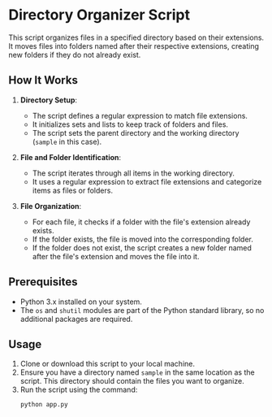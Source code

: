 # Directory Organizer Script

This script organizes files in a specified directory based on their extensions. It moves files into folders named after their respective extensions, creating new folders if they do not already exist.

## How It Works

1. **Directory Setup**: 
   - The script defines a regular expression to match file extensions.
   - It initializes sets and lists to keep track of folders and files.
   - The script sets the parent directory and the working directory (`sample` in this case).

2. **File and Folder Identification**:
   - The script iterates through all items in the working directory.
   - It uses a regular expression to extract file extensions and categorize items as files or folders.

3. **File Organization**:
   - For each file, it checks if a folder with the file's extension already exists.
   - If the folder exists, the file is moved into the corresponding folder.
   - If the folder does not exist, the script creates a new folder named after the file's extension and moves the file into it.

## Prerequisites

- Python 3.x installed on your system.
- The `os` and `shutil` modules are part of the Python standard library, so no additional packages are required.

## Usage

1. Clone or download this script to your local machine.
2. Ensure you have a directory named `sample` in the same location as the script. This directory should contain the files you want to organize.
3. Run the script using the command:
   ```bash
   python app.py
